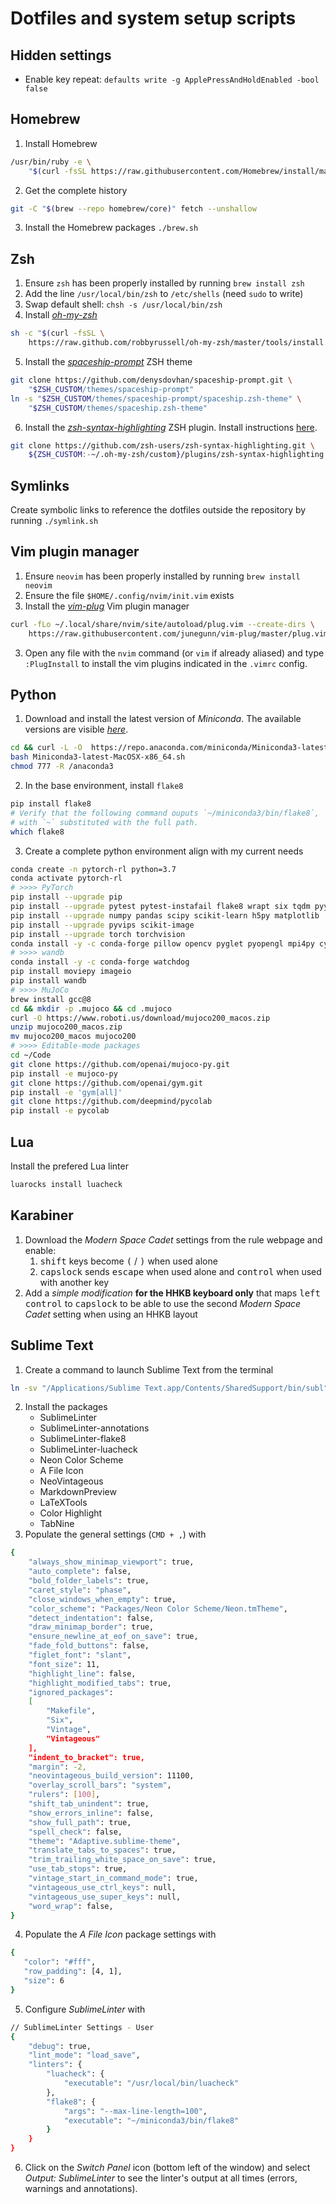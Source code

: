 # Dotfiles and system setup scripts

## Hidden settings

- Enable key repeat:
`defaults write -g ApplePressAndHoldEnabled -bool false`

## Homebrew

1. Install Homebrew
```bash
/usr/bin/ruby -e \
    "$(curl -fsSL https://raw.githubusercontent.com/Homebrew/install/master/install)"
```
2. Get the complete history
```bash
git -C "$(brew --repo homebrew/core)" fetch --unshallow
```
3. Install the Homebrew packages
`./brew.sh`

## Zsh

1. Ensure `zsh` has been properly installed by running `brew install zsh`
2. Add the line `/usr/local/bin/zsh` to `/etc/shells` (need `sudo` to write)
3. Swap default shell: `chsh -s /usr/local/bin/zsh`
4. Install [*oh-my-zsh*](https://ohmyz.sh)
```bash
sh -c "$(curl -fsSL \
    https://raw.github.com/robbyrussell/oh-my-zsh/master/tools/install.sh)"
```
5. Install the [*spaceship-prompt*](https://github.com/denysdovhan/spaceship-prompt) ZSH theme
```bash
git clone https://github.com/denysdovhan/spaceship-prompt.git \
    "$ZSH_CUSTOM/themes/spaceship-prompt"
ln -s "$ZSH_CUSTOM/themes/spaceship-prompt/spaceship.zsh-theme" \
    "$ZSH_CUSTOM/themes/spaceship.zsh-theme"
```
6. Install the [*zsh-syntax-highlighting*](https://github.com/zsh-users/zsh-syntax-highlighting)
ZSH plugin.
Install instructions
[here](https://github.com/zsh-users/zsh-syntax-highlighting/blob/master/INSTALL.md).
```bash
git clone https://github.com/zsh-users/zsh-syntax-highlighting.git \
    ${ZSH_CUSTOM:-~/.oh-my-zsh/custom}/plugins/zsh-syntax-highlighting
```

## Symlinks

Create symbolic links to reference the dotfiles outside the repository by running
`./symlink.sh`

## Vim plugin manager

1. Ensure `neovim` has been properly installed by running `brew install neovim`
2. Ensure the file `$HOME/.config/nvim/init.vim` exists
2. Install the [*vim-plug*](https://github.com/junegunn/vim-plug) Vim plugin manager
```bash
curl -fLo ~/.local/share/nvim/site/autoload/plug.vim --create-dirs \
    https://raw.githubusercontent.com/junegunn/vim-plug/master/plug.vim
```
3. Open any file with the `nvim` command (or `vim` if already aliased) and type
`:PlugInstall` to install the vim plugins indicated in the `.vimrc` config.

## Python

1. Download and install the latest version of *Miniconda*.
The available versions are visible [*here*](https://repo.anaconda.com/miniconda/).
```bash
cd && curl -L -O  https://repo.anaconda.com/miniconda/Miniconda3-latest-MacOSX-x86_64.sh
bash Miniconda3-latest-MacOSX-x86_64.sh
chmod 777 -R /anaconda3
```
2. In the base environment, install `flake8`
```bash
pip install flake8
# Verify that the following command ouputs `~/miniconda3/bin/flake8`,
# with `~` substituted with the full path.
which flake8
```
3. Create a complete python environment align with my current needs
```bash
conda create -n pytorch-rl python=3.7
conda activate pytorch-rl
# >>>> PyTorch
pip install --upgrade pip
pip install --upgrade pytest pytest-instafail flake8 wrapt six tqdm pyyaml psutil cloudpickle
pip install --upgrade numpy pandas scipy scikit-learn h5py matplotlib
pip install --upgrade pyvips scikit-image
pip install --upgrade torch torchvision
conda install -y -c conda-forge pillow opencv pyglet pyopengl mpi4py cython patchelf
# >>>> wandb
conda install -y -c conda-forge watchdog
pip install moviepy imageio
pip install wandb
# >>>> MuJoCo
brew install gcc@8
cd && mkdir -p .mujoco && cd .mujoco
curl -O https://www.roboti.us/download/mujoco200_macos.zip
unzip mujoco200_macos.zip
mv mujoco200_macos mujoco200
# >>>> Editable-mode packages
cd ~/Code
git clone https://github.com/openai/mujoco-py.git
pip install -e mujoco-py
git clone https://github.com/openai/gym.git
pip install -e 'gym[all]'
git clone https://github.com/deepmind/pycolab
pip install -e pycolab
```

## Lua

Install the prefered Lua linter
```bash
luarocks install luacheck
```

## Karabiner

1. Download the *Modern Space Cadet* settings from the rule webpage and enable:
    1. <kbd>shift</kbd> keys become <kbd>(</kbd> / <kbd>)</kbd> when used alone
    2. <kbd>capslock</kbd> sends <kbd>escape</kbd> when used alone
    and <kbd>control</kbd> when used with another key
2. Add a *simple modification* **for the HHKB keyboard only** that maps
    <kbd>left control</kbd> to <kbd>capslock</kbd> to be able to use the second
    *Modern Space Cadet* setting when using an HHKB layout

## Sublime Text

1. Create a command to launch Sublime Text from the terminal
```bash
ln -sv "/Applications/Sublime Text.app/Contents/SharedSupport/bin/subl" /usr/local/bin/subl`
```
2. Install the packages
    * SublimeLinter
    * SublimeLinter-annotations
    * SublimeLinter-flake8
    * SublimeLinter-luacheck
    * Neon Color Scheme
    * A File Icon
    * NeoVintageous
    * MarkdownPreview
    * LaTeXTools
    * Color Highlight
    * TabNine
3. Populate the general settings (`CMD + ,`) with
```bash
{
    "always_show_minimap_viewport": true,
    "auto_complete": false,
    "bold_folder_labels": true,
    "caret_style": "phase",
    "close_windows_when_empty": true,
    "color_scheme": "Packages/Neon Color Scheme/Neon.tmTheme",
    "detect_indentation": false,
    "draw_minimap_border": true,
    "ensure_newline_at_eof_on_save": true,
    "fade_fold_buttons": false,
    "figlet_font": "slant",
    "font_size": 11,
    "highlight_line": false,
    "highlight_modified_tabs": true,
    "ignored_packages":
    [
        "Makefile",
        "Six",
        "Vintage",
        "Vintageous"
    ],
    "indent_to_bracket": true,
    "margin": -2,
    "neovintageous_build_version": 11100,
    "overlay_scroll_bars": "system",
    "rulers": [100],
    "shift_tab_unindent": true,
    "show_errors_inline": false,
    "show_full_path": true,
    "spell_check": false,
    "theme": "Adaptive.sublime-theme",
    "translate_tabs_to_spaces": true,
    "trim_trailing_white_space_on_save": true,
    "use_tab_stops": true,
    "vintage_start_in_command_mode": true,
    "vintageous_use_ctrl_keys": null,
    "vintageous_use_super_keys": null,
    "word_wrap": false,
}
```
4. Populate the *A File Icon* package settings with
```bash
{
   "color": "#fff",
   "row_padding": [4, 1],
   "size": 6
}
```
5. Configure *SublimeLinter* with
```bash
// SublimeLinter Settings - User
{
    "debug": true,
    "lint_mode": "load_save",
    "linters": {
        "luacheck": {
            "executable": "/usr/local/bin/luacheck"
        },
        "flake8": {
            "args": "--max-line-length=100",
            "executable": "~/miniconda3/bin/flake8"
        }
    }
}
```
6. Click on the *Switch Panel* icon (bottom left of the window) and select
*Output: SublimeLinter* to see the linter's output at all times
(errors, warnings and annotations).
